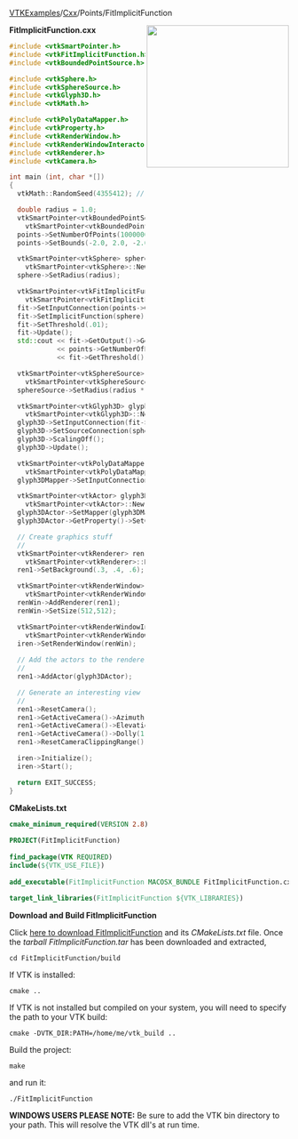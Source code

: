 [VTKExamples](/index/)/[Cxx](/Cxx)/Points/FitImplicitFunction

<img align="right" src="https://github.com/lorensen/VTKExamples/blob/gh-pages/Testing/Baseline/Points/TestFitImplicitFunction.png?raw=true" width="256" />

**FitImplicitFunction.cxx**
```c++
#include <vtkSmartPointer.h>
#include <vtkFitImplicitFunction.h>
#include <vtkBoundedPointSource.h>

#include <vtkSphere.h>
#include <vtkSphereSource.h>
#include <vtkGlyph3D.h>
#include <vtkMath.h>

#include <vtkPolyDataMapper.h>
#include <vtkProperty.h>
#include <vtkRenderWindow.h>
#include <vtkRenderWindowInteractor.h>
#include <vtkRenderer.h>
#include <vtkCamera.h>

int main (int, char *[])
{
  vtkMath::RandomSeed(4355412); // for test result consistency

  double radius = 1.0;
  vtkSmartPointer<vtkBoundedPointSource> points =
    vtkSmartPointer<vtkBoundedPointSource>::New();
  points->SetNumberOfPoints(1000000);
  points->SetBounds(-2.0, 2.0, -2.0, 2.0, -2.0, 2.0);

  vtkSmartPointer<vtkSphere> sphere =
    vtkSmartPointer<vtkSphere>::New();
  sphere->SetRadius(radius);

  vtkSmartPointer<vtkFitImplicitFunction> fit =
    vtkSmartPointer<vtkFitImplicitFunction>::New();
  fit->SetInputConnection(points->GetOutputPort());
  fit->SetImplicitFunction(sphere);
  fit->SetThreshold(.01);
  fit->Update();
  std::cout << fit->GetOutput()->GetNumberOfPoints() << " out of "
            << points->GetNumberOfPoints() << " points are within "
            << fit->GetThreshold() << " of the implicit function" << std::endl;

  vtkSmartPointer<vtkSphereSource> sphereSource =
    vtkSmartPointer<vtkSphereSource>::New();
  sphereSource->SetRadius(radius * .05);

  vtkSmartPointer<vtkGlyph3D> glyph3D =
    vtkSmartPointer<vtkGlyph3D>::New();
  glyph3D->SetInputConnection(fit->GetOutputPort());
  glyph3D->SetSourceConnection(sphereSource->GetOutputPort());
  glyph3D->ScalingOff();
  glyph3D->Update();

  vtkSmartPointer<vtkPolyDataMapper> glyph3DMapper =
    vtkSmartPointer<vtkPolyDataMapper>::New();
  glyph3DMapper->SetInputConnection(glyph3D->GetOutputPort());

  vtkSmartPointer<vtkActor> glyph3DActor =
    vtkSmartPointer<vtkActor>::New();
  glyph3DActor->SetMapper(glyph3DMapper);
  glyph3DActor->GetProperty()->SetColor(0.8900, 0.8100, 0.3400);

  // Create graphics stuff
  //
  vtkSmartPointer<vtkRenderer> ren1 =
    vtkSmartPointer<vtkRenderer>::New();
  ren1->SetBackground(.3, .4, .6);

  vtkSmartPointer<vtkRenderWindow> renWin =
    vtkSmartPointer<vtkRenderWindow>::New();
  renWin->AddRenderer(ren1);
  renWin->SetSize(512,512);

  vtkSmartPointer<vtkRenderWindowInteractor> iren =
    vtkSmartPointer<vtkRenderWindowInteractor>::New();
  iren->SetRenderWindow(renWin);
  
  // Add the actors to the renderer, set the background and size
  //
  ren1->AddActor(glyph3DActor);

  // Generate an interesting view
  //
  ren1->ResetCamera();
  ren1->GetActiveCamera()->Azimuth(120);
  ren1->GetActiveCamera()->Elevation(30);
  ren1->GetActiveCamera()->Dolly(1.0);
  ren1->ResetCameraClippingRange();

  iren->Initialize();
  iren->Start();

  return EXIT_SUCCESS;
}
```
**CMakeLists.txt**
```cmake
cmake_minimum_required(VERSION 2.8)
 
PROJECT(FitImplicitFunction)
 
find_package(VTK REQUIRED)
include(${VTK_USE_FILE})
 
add_executable(FitImplicitFunction MACOSX_BUNDLE FitImplicitFunction.cxx)
 
target_link_libraries(FitImplicitFunction ${VTK_LIBRARIES})
```

**Download and Build FitImplicitFunction**

Click [here to download FitImplicitFunction](https://github.com/lorensen/VTKWikiExamplesTarballs/raw/master/FitImplicitFunction.tar) and its *CMakeLists.txt* file.
Once the *tarball FitImplicitFunction.tar* has been downloaded and extracted,
```
cd FitImplicitFunction/build 
```
If VTK is installed:
```
cmake ..
```
If VTK is not installed but compiled on your system, you will need to specify the path to your VTK build:
```
cmake -DVTK_DIR:PATH=/home/me/vtk_build ..
```
Build the project:
```
make
```
and run it:
```
./FitImplicitFunction
```
**WINDOWS USERS PLEASE NOTE:** Be sure to add the VTK bin directory to your path. This will resolve the VTK dll's at run time.

